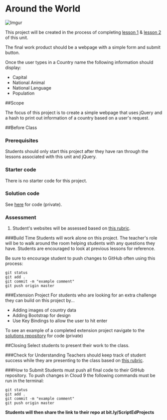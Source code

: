 # Around the World

![Imgur](http://i.imgur.com/St9vbtbm.png)

This project will be created in the process of completing [lesson 1](https://github.com/ScriptEdcurriculum/curriculum2015/tree/master/units/14-javascript2_2/lessons/1-hash) & [lesson 2](https://github.com/ScriptEdcurriculum/curriculum2015/tree/master/units/14-javascript2_2/lessons/2-hashes) of this unit.

The final work product should be a webpage with a simple form and submit button. 

Once the user types in a Country name the following information should display:

* Capital
* National Animal
* National Language
* Population 

##Scope

The focus of this project is to create a simple webpage that uses jQuery and a hash to print out information of a country based on a user's request.


##Before Class

### Prerequisites
Students should only start this project after they have ran through the lessons associated with this unit and jQuery.

### Starter code

There is no starter code for this project.

### Solution code

See [here](https://github.com/ScriptEdcurriculum/solutions2015/tree/master/14-javascript2_2/lessons/3-project) for code (private).

### Assessment

1. Student's websites will be assessed based on [this rubric](https://docs.google.com/spreadsheets/d/1rSyrqf3E3knsAu-G7bdrI9JrSC5eOpuADYrTD8H4Kfg/edit?usp=sharing).
 
###Build Time
Students will work alone on this project. The teacher's role will be to walk around the room helping students with any questions they have. Students are encouraged to look at previous lessons for reference.

Be sure to encourage student to push changes to GitHub often using this process:

`git status`  
`git add .`  
`git commit -m "example comment"`  
`git push origin master`

###Extension Project
For students who are looking for an extra challenge they can build on this project by...

* Adding images of country data
* Adding Bootstrap for design
* Use Key Bindings to allow the user to hit enter

To see an example of a completed extension project navigate to the [solutions repository](https://github.com/ScriptEdcurriculum/solutions2015/tree/master/14-javascript2_2/lessons/3-project) for code (private)

##Closing
Select students to present their work to the class.

###Check for Understanding
Teachers should keep track of student success while they are presenting to the class based on [this rubric](https://docs.google.com/spreadsheets/d/1rSyrqf3E3knsAu-G7bdrI9JrSC5eOpuADYrTD8H4Kfg/edit?usp=sharing).

###How to Submit
Students must push all final code to their GitHub repository. To push changes in Cloud 9 the following commands must be run in the terminal:

`git status`  
`git add .`  
`git commit -m "example comment"`  
`git push origin master`  
 
**Students will then share the link to their repo at bit.ly/ScriptEdProjects**

